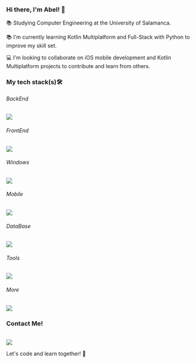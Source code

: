 ### Hi there, I'm Abel! 👋

📚 Studying Computer Engineering at the University of Salamanca.

📚 I'm currently learning Kotlin Multiplatform and Full-Stack with Python to improve my skill set.

💻 I'm looking to collaborate on iOS mobile development and Kotlin Multiplatform projects to contribute and learn from others.

### My tech stack(s)🛠

<p align="center">
  <h6>BackEnd</h6>
  <a href="https://skillicons.dev">
    <img src="https://skillicons.dev/icons?i=py,flask,fastapi,java,c&perline=3" />
  </a>
</p>

<p align="center">
  <h6>FrontEnd</h6>
  <a href="https://skillicons.dev">
    <img src="https://skillicons.dev/icons?i=html,css,js" />
  </a>
</p>

<p align="center">
  <h6>Windows</h6>
  <a href="https://skillicons.dev">
    <img src="https://skillicons.dev/icons?i=dotnet,cs" />
  </a>
</p>

<p align="center">
  <h6>Mobile</h6>
  <a href="https://skillicons.dev">
    <img src="https://skillicons.dev/icons?i=swift,flutter,dart,kotlin" />
  </a>
</p>

<p align="center">
  <h6>DataBase</h6>
  <a href="https://skillicons.dev">
    <img src="https://skillicons.dev/icons?i=firebase,jquery,mongodb,mysql,postgres,sqlite" />
  </a>
</p>

<p align="center">
  <h6>Tools</h6>
  <a href="https://skillicons.dev">
    <img src="https://skillicons.dev/icons?i=git,github,vscode,visualstudio,androidstudio,eclipse,postman,figma,anaconda,powershell&perline=5" />
  </a>
</p>


<p align="center">
  <h6>More</h6>
  <a href="https://skillicons.dev">
    <img src="https://skillicons.dev/icons?i=windows,apple,linux,debian,ubuntu,bash,aws,firebase,jquery,opencv,regex" />
  </a>
</p>

### Contact Me!
<p align="center">
  <h6></h6>
  <a href="https://www.linkedin.com/in/abelhdzl/">
    <img src="https://skillicons.dev/icons?i=linkedin" />
  </a>
</p>

Let's code and learn together! 🚀

